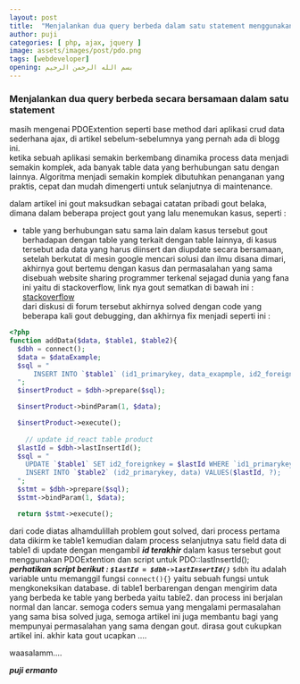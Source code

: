 ```yaml
---
layout: post
title:  "Menjalankan dua query berbeda dalam satu statement menggunakan PDOExtention"
author: puji
categories: [ php, ajax, jquery ]
image: assets/images/post/pdo.png
tags: [webdeveloper]
opening: بسم الله الرحمن الرحيم
---  
```



### Menjalankan dua query berbeda secara bersamaan dalam satu statement  

masih mengenai PDOExtention seperti base method dari aplikasi crud data sederhana ajax, di artikel sebelum-sebelumnya yang pernah ada di blogg ini.  
ketika sebuah aplikasi semakin berkembang dinamika process data menjadi semakin komplek, ada banyak table data yang berhubungan satu dengan lainnya. Algoritma menjadi semakin komplek dibutuhkan penanganan yang praktis, cepat dan mudah dimengerti untuk selanjutnya di maintenance.

dalam artikel ini gout maksudkan sebagai catatan pribadi gout belaka, dimana dalam beberapa project gout yang lalu menemukan kasus, seperti :  

* table yang berhubungan satu sama lain
dalam kasus tersebut gout berhadapan dengan table yang terkait dengan table lainnya, di kasus tersebut ada data yang harus diinsert dan diupdate secara bersamaan, setelah berkutat di mesin google mencari solusi dan ilmu disana dimari, akhirnya gout bertemu dengan kasus dan permasalahan yang sama disebuah website sharing programmer terkenal sejagad dunia yang fana ini yaitu di stackoverflow, link nya gout sematkan di bawah ini :  
[stackoverflow](https://stackoverflow.com/questions/14059172/insert-into-2-tables-with-pdo-mysql "Crud data sederhana dengan ajax jquery")  
dari diskusi di forum tersebut akhirnya solved dengan code yang beberapa kali gout debugging, dan akhirnya fix menjadi seperti ini :  

```php
<?php
function addData($data, $table1, $table2){
  $dbh = connect();
  $data = $dataExample;
  $sql = "
      INSERT INTO `$table1` (id1_primarykey, data_exapmple, id2_foreignkey) VALUES ('', ?, '');
  ";
  $insertProduct = $dbh->prepare($sql);

  $insertProduct->bindParam(1, $data);

  $insertProduct->execute();
  
    // update id_react table product
  $lastId = $dbh->lastInsertId();
  $sql = "
    UPDATE `$table1` SET id2_foreignkey = $lastId WHERE `id1_primarykey` = $lastId;
    INSERT INTO `$table2` (id2_primarykey, data) VALUES($lastId, ?);
  ";
  $stmt = $dbh->prepare($sql);
  $stmt->bindParam(1, $data);

  return $stmt->execute();

```  

dari code diatas alhamdulillah problem gout solved, dari process pertama data dikirm ke table1 kemudian dalam process selanjutnya satu field data di table1 di update dengan mengambil ***id terakhir*** dalam kasus tersebut gout menggunakan PDOExtention dan script untuk PDO::lastInsertId(); ***perhatikan script berikut : ```$lastId = $dbh->lastInsertId()```*** ```$dbh``` itu adalah variable untu memanggil fungsi ```connect(){}``` yaitu sebuah fungsi untuk mengkoneksikan database. di table1 berbarengan dengan mengirim data yang berbeda ke table yang berbeda yaitu table2. dan process ini berjalan normal dan lancar. semoga coders semua yang mengalami permasalahan yang sama bisa solved juga, semoga artikel ini juga membantu bagi yang mempunyai permasalahan yang sama dengan gout. dirasa gout cukupkan artikel ini. akhir kata gout ucapkan .... 

waasalamm....

***puji ermanto***  

